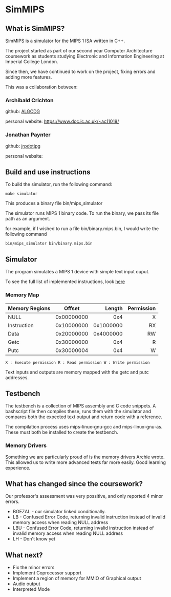 # SimMIPS

## What is SimMIPS?

SimMIPS is a simulator for the MIPS 1 ISA written in C++.

The project started as part of our second year Computer Architecture coursework as students studying Electronic and Information Engineering at Imperial College London.

Since then, we have continued to work on the project, fixing errors and adding more features.

This was a collaboration between:

### Archibald Crichton

github: [ALGCDG](https://github.com/ALGCDG)

personal website: https://www.doc.ic.ac.uk/~ac11018/

### Jonathan Paynter

github: [jrpdotjpg](https://github.com/jrpdotjpg)

personal website:

## Build and use instructions

To build the simulator, run the following command:

`make simulator`

This produces a binary file bin/mips_simulator 

The simulator runs MIPS 1 binary code. To run the binary, we pass its file path as an argument.

for example, if I wished to run a file bin/binary.mips.bin, I would write the following command 

`bin/mips_simulator bin/binary.mips.bin`

## Simulator

The program simulates a MIPS 1 device with simple text input ouput. 

To see the full list of implemented instructions, look [here](instructions.md)

### Memory Map

| Memory Regions| Offset     | Length    |  Permission  |
| ------------- |:----------:| ---------:|-------------:|
| NULL          | 0x00000000 | 0x4       |      X       |
| Instruction   | 0x10000000 | 0x1000000 |      RX      |
| Data          | 0x20000000 | 0x4000000 |      RW      |
| Getc          | 0x30000000 |    0x4    |      R       |
| Putc          | 0x30000004 |    0x4    |      W       |

`
X : Execute permission
R : Read permission
W : Write permission
`

Text inputs and outputs are memory mapped with the getc and putc addresses.

## Testbench

The testbench is a collection of MIPS assembly and C code snippets. A bashscript file then compiles these, runs them with the simulator and compares both the expected text output and return code with a reference.

The compilation process uses mips-linux-gnu-gcc and mips-linux-gnu-as. These must both be installed to create the testbench.

### Memory Drivers

Something we are particularly proud of is the memory drivers Archie wrote. This allowed us to write more advanced tests far more easily.
Good learning experience.

## What has changed since the coursework?

Our professor's assessment was very possitive, and only reported 4 minor errors.

- BGEZAL - our simulator linked conditionally.
- LB - Confused Error Code, returning invalid instruction instead of invalid memory access when reading NULL address
- LBU - Confused Error Code,  returning invalid instruction instead of invalid memory access when reading NULL address
- LH - Don't know yet

## What next?

- Fix the minor errors
- Implement Coprocessor support
- Implement a region of memory for MMIO of Graphical output
- Audio output
- Interpreted Mode

